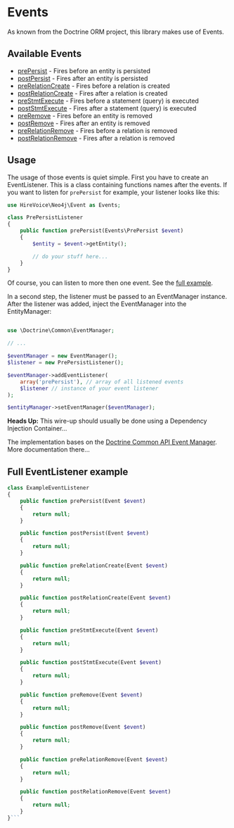 # Events

As known from the Doctrine ORM project, this library makes use of Events.

## Available Events
* [prePersist](/lib/HireVoice/Neo4j/Event/PrePersist.php) - Fires before an entity is persisted
* [postPersist](/lib/HireVoice/Neo4j/Event/PostPersist.php) - Fires after an entity is persisted
* [preRelationCreate](/lib/HireVoice/Neo4j/Event/PreRelationCreate.php) - Fires before a relation is created
* [postRelationCreate](/lib/HireVoice/Neo4j/Event/PostRelationCreate.php) - Fires after a relation is created
* [preStmtExecute](/lib/HireVoice/Neo4j/Event/PreStmtExecute.php) - Fires before a statement (query) is executed
* [postStmtExecute](/lib/HireVoice/Neo4j/Event/PostStmtExecute.php) - Fires after a statement (query) is executed
* [preRemove](/lib/HireVoice/Neo4j/Event/PreRemove.php) - Fires before an entity is removed
* [postRemove](/lib/HireVoice/Neo4j/Event/PostRemove.php) - Fires after an entity is removed
* [preRelationRemove](/lib/HireVoice/Neo4j/Event/PreRelationRemove.php) - Fires before a relation is removed
* [postRelationRemove](/lib/HireVoice/Neo4j/Event/PostRelationRemove.php) - Fires after a relation is removed

## Usage

The usage of those events is quiet simple. First you have to create an EventListener. This is a class containing
functions names after the events. If you want to listen for ```prePersist``` for example, your listener looks like this:

```php
use HireVoice\Neo4j\Event as Events;

class PrePersistListener
{
    public function prePersist(Events\PrePersist $event)
    {
        $entity = $event->getEntity();

        // do your stuff here...
    }
}
```

Of course, you can listen to more then one event. See the [full example](#full-event-listener-example).

In a second step, the listener must be passed to an EventManager instance. After the listener was added, inject the
EventManager into the EntityManager:

```php

use \Doctrine\Common\EventManager;

// ...

$eventManager = new EventManager();
$listener = new PrePersistListener();

$eventManager->addEventListener(
    array('prePersist'), // array of all listened events
    $listener // instance of your event listener
);

$entityManager->setEventManager($eventManager);
```

**Heads Up:** This wire-up should usually be done using a Dependency Injection Container...

The implementation bases on the
[Doctrine Common API Event Manager](http://docs.doctrine-project.org/en/2.0.x/reference/events.html).
More documentation there...


## Full EventListener example
```php
class ExampleEventListener
{
    public function prePersist(Event $event)
    {
        return null;
    }

    public function postPersist(Event $event)
    {
        return null;
    }

    public function preRelationCreate(Event $event)
    {
        return null;
    }

    public function postRelationCreate(Event $event)
    {
        return null;
    }

    public function preStmtExecute(Event $event)
    {
        return null;
    }

    public function postStmtExecute(Event $event)
    {
        return null;
    }

    public function preRemove(Event $event)
    {
        return null;
    }

    public function postRemove(Event $event)
    {
        return null;
    }

    public function preRelationRemove(Event $event)
    {
        return null;
    }

    public function postRelationRemove(Event $event)
    {
        return null;
    }
}```